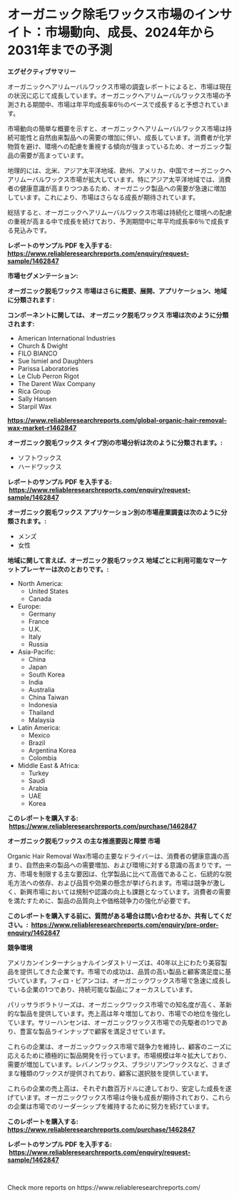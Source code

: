 <p><h1>オーガニック除毛ワックス市場のインサイト：市場動向、成長、2024年から2031年までの予測</h1></p><p><strong>エグゼクティブサマリー</strong></p>
<p><p>オーガニックヘアリムーバルワックス市場の調査レポートによると、市場は現在の状況に応じて成長しています。オーガニックヘアリムーバルワックス市場の予測される期間中、市場は年平均成長率6％のペースで成長すると予想されています。</p><p>市場動向の簡単な概要を示すと、オーガニックヘアリムーバルワックス市場は持続可能性と自然由来製品への需要の増加に伴い、成長しています。消費者が化学物質を避け、環境への配慮を重視する傾向が強まっているため、オーガニック製品の需要が高まっています。</p><p>地理的には、北米、アジア太平洋地域、欧州、アメリカ、中国でオーガニックヘアリムーバルワックス市場が拡大しています。特にアジア太平洋地域では、消費者の健康意識が高まりつつあるため、オーガニック製品への需要が急速に増加しています。これにより、市場はさらなる成長が期待されています。</p><p>総括すると、オーガニックヘアリムーバルワックス市場は持続化と環境への配慮の重視が高まる中で成長を続けており、予測期間中に年平均成長率6％で成長する見込みです。</p></p>
<p><strong>レポートのサンプル PDF を入手する: <a href="https://www.reliableresearchreports.com/enquiry/request-sample/1462847">https://www.reliableresearchreports.com/enquiry/request-sample/1462847</a></strong></p>
<p><strong>市場セグメンテーション:</strong></p>
<p><strong> オーガニック脱毛ワックス 市場はさらに概要、展開、アプリケーション、地域に分類されます :</strong></p>
<p><strong>コンポーネントに関しては、 オーガニック脱毛ワックス 市場は次のように分類されます: &nbsp;</strong></p>
<p><ul><li>American International Industries</li><li>Church & Dwight</li><li>FILO BIANCO</li><li>Sue Ismiel and Daughters</li><li>Parissa Laboratories</li><li>Le Club Perron Rigot</li><li>The Darent Wax Company</li><li>Rica Group</li><li>Sally Hansen</li><li>Starpil Wax</li></ul></p>
<p><strong><a href="https://www.reliableresearchreports.com/global-organic-hair-removal-wax-market-r1462847">https://www.reliableresearchreports.com/global-organic-hair-removal-wax-market-r1462847</a></strong></p>
<p><strong> オーガニック脱毛ワックス タイプ別の市場分析は次のように分類されます。:</strong></p>
<p><ul><li>ソフトワックス</li><li>ハードワックス</li></ul></p>
<p><strong>レポートのサンプル PDF を入手する: &nbsp;<a href="https://www.reliableresearchreports.com/enquiry/request-sample/1462847">https://www.reliableresearchreports.com/enquiry/request-sample/1462847</a></strong></p>
<p><strong> オーガニック脱毛ワックス アプリケーション別の市場産業調査は次のように分類されます。:</strong></p>
<p><ul><li>メンズ</li><li>女性</li></ul></p>
<p><strong>地域に関して言えば、オーガニック脱毛ワックス 地域ごとに利用可能なマーケットプレーヤーは次のとおりです。:</strong></p>
<p><ul>
    <li>
        North America:
        <ul>
            <li>United States</li>
            <li>Canada</li>
        </ul>
    </li>
    <li>
        Europe:
        <ul>
            <li>Germany</li>
            <li>France</li>
            <li>U.K.</li>
            <li>Italy</li>
            <li>Russia</li>
        </ul>
    </li>
    <li>
        Asia-Pacific:
        <ul>
            <li>China</li>
            <li>Japan</li>
            <li>South Korea</li>
            <li>India</li>
            <li>Australia</li>
            <li>China Taiwan</li>
            <li>Indonesia</li>
            <li>Thailand</li>
            <li>Malaysia</li>
        </ul>
    </li>
    <li>
        Latin America:
        <ul>
            <li>Mexico</li>
            <li>Brazil</li>
            <li>Argentina Korea</li>
            <li>Colombia</li>
        </ul>
    </li>
    <li>
        Middle East & Africa:
        <ul>
            <li>Turkey</li>
            <li>Saudi</li>
            <li>Arabia</li>
            <li>UAE</li>
            <li>Korea</li>
        </ul>
    </li>
    </ul></p>
<p><strong>このレポートを購入する: &nbsp;<a href="https://www.reliableresearchreports.com/purchase/1462847">https://www.reliableresearchreports.com/purchase/1462847</a></strong></p>
<p><strong>オーガニック脱毛ワックス の主な推進要因と障壁 市場</strong></p>
<p><p>Organic Hair Removal Wax市場の主要なドライバーは、消費者の健康意識の高まり、自然由来の製品への需要増加、および環境に対する意識の高まりです。一方、市場を制限する主な要因は、化学製品に比べて高価であること、伝統的な脱毛方法への依存、および品質や効果の懸念が挙げられます。市場は競争が激しく、新興市場においては規制や認識の向上も課題となっています。消費者の需要を満たすために、製品の品質向上や価格競争力の強化が必要です。</p></p>
<p><strong>このレポートを購入する前に、質問がある場合は問い合わせるか、共有してください。:&nbsp; <a href="https://www.reliableresearchreports.com/enquiry/pre-order-enquiry/1462847">https://www.reliableresearchreports.com/enquiry/pre-order-enquiry/1462847</a></strong></p>
<p><strong>競争環境</strong></p>
<p><p>アメリカンインターナショナルインダストリーズは、40年以上にわたり美容製品を提供してきた企業です。市場での成功は、品質の高い製品と顧客満足度に基づいています。フィロ・ビアンコは、オーガニックワックス市場で急速に成長している企業の1つであり、持続可能な製品にフォーカスしています。</p><p>パリッサラボラトリーズは、オーガニックワックス市場での知名度が高く、革新的な製品を提供しています。売上高は年々増加しており、市場での地位を強化しています。サリーハンセンは、オーガニックワックス市場での先駆者の1つであり、豊富な製品ラインナップで顧客を満足させています。</p><p>これらの企業は、オーガニックワックス市場で競争力を維持し、顧客のニーズに応えるために積極的に製品開発を行っています。市場規模は年々拡大しており、需要が増加しています。レバノンワックス、ブラジリアンワックスなど、さまざまな種類のワックスが提供されており、顧客に選択肢を提供しています。</p><p>これらの企業の売上高は、それぞれ数百万ドルに達しており、安定した成長を遂げています。オーガニックワックス市場は今後も成長が期待されており、これらの企業は市場でのリーダーシップを維持するために努力を続けています。</p></p>
<p><strong>このレポートを購入する: &nbsp; <a href="https://www.reliableresearchreports.com/purchase/1462847">https://www.reliableresearchreports.com/purchase/1462847</a></strong></p>
<p><strong>レポートのサンプル PDF を入手する: &nbsp;<a href="https://www.reliableresearchreports.com/enquiry/request-sample/1462847">https://www.reliableresearchreports.com/enquiry/request-sample/1462847</a></strong><strong></strong></p>
<p>&nbsp;</p>
<p>Check more reports on https://www.reliableresearchreports.com/</p>